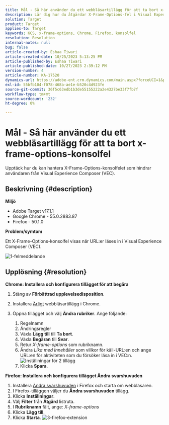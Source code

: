 ```yaml
---
title: Mål - Så här använder du ett webbläsartillägg för att ta bort x-frame-options-konsolfel
description: Lär dig hur du åtgärdar X-Frame-Options-fel i Visual Experience Composer (VEC), vilket ger smidig URL-inläsning för smidig innehållsintegrering.
solution: Target
product: Target
applies-to: Target
keywords: KCS, x-frame-options, Chrome, Firefox, konsolfel
resolution: Resolution
internal-notes: null
bug: false
article-created-by: Eshaa Tiwari
article-created-date: 10/25/2023 5:13:25 PM
article-published-by: Eshaa Tiwari
article-published-date: 10/27/2023 2:39:12 PM
version-number: 4
article-number: KA-17520
dynamics-url: https://adobe-ent.crm.dynamics.com/main.aspx?forceUCI=1&pagetype=entityrecord&etn=knowledgearticle&id=d11f76cc-5973-ee11-9ae7-6045bd0063aa
exl-id: 55bfb104-f078-468a-ae1e-b520c4d923fe
source-git-commit: 36f5c63edb1b3de55155222a2e4327be33f7fb7f
workflow-type: tm+mt
source-wordcount: '232'
ht-degree: 0%

---
```


# Mål - Så här använder du ett webbläsartillägg för att ta bort x-frame-options-konsolfel


Upptäck hur du kan hantera X-Frame-Options-konsolfelet som hindrar användaren från Visual Experience Composer (VEC).

## Beskrivning {#description}


<b>Miljö</b>

- Adobe Target v17.1.1
- Google Chrome - 55.0.2883.87
- Firefox - 50.1.0


<b>Problem/symtom</b>

Ett X-Frame-Options-konsolfel visas när URL:er läses in i Visual Experience Composer (VEC).

![1-felmeddelande](https://helpx.adobe.com/content/dam/help/en/target/kb/how-to-use-a-browser-extension-to-remove-x-frame-options-console/jcr%3acontent/main-pars/image/1-errormessage.jpg "1-felmeddelande")


## Upplösning {#resolution}


<b>Chrome: Installera och konfigurera tillägget för att begära</b>

1. Stäng av <b>Förbättrad upplevelsedisposition</b>.
2. Installera [Ärligt](https://chrome.google.com/webstore/detail/requestly/mdnleldcmiljblolnjhpnblkcekpdkpa?hl=en) webbläsartillägg i Chrome.
3. Öppna tillägget och välj <b>Ändra rubriker</b>. Ange följande:

   1. Regelnamn
   2. Ändringsregler
   3. Växla <b>Lägg till</b> till <b>Ta bort</b>.
   4. Växla <b>Begäran</b> till <b>Svar</b>.
   5. Retur *X-frame-options* som rubriknamn.
   6. Ändra *Lika med Innehåller* som villkor för käll-URL:en och ange URL:en för aktiviteten som du försöker läsa in i VEC:n.
      ![Inställningar för 2 tillägg](https://helpx.adobe.com/content/dam/help/en/target/kb/how-to-use-a-browser-extension-to-remove-x-frame-options-console/jcr%3acontent/main-pars/procedure/proc_par/step_2/step_par/image/2-extension-settings.png "Inställningar för 2 tillägg")
   7. Klicka <b>Spara</b>.


<b>Firefox: Installera och konfigurera tillägget Ändra svarshuvuden</b>

1. Installera [Ändra svarshuvuden](https://addons.mozilla.org/en-US/firefox/addon/modheader-firefox/) i Firefox och starta om webbläsaren.
2. I Firefox-tilläggen väljer du <b>Ändra svarshuvuden</b> tillägg.
3. Klicka <b>Inställningar</b>.
4. Välj <b>Filter</b> från <b>Åtgärd</b> listruta.
5. I <b>Rubriknamn</b> fält, ange: *X-frame-options*
6. Klicka <b>Lägg till</b>.
7. Klicka <b>Starta</b>.
   ![3-firefox-extension](https://helpx.adobe.com/content/dam/help/en/target/kb/how-to-use-a-browser-extension-to-remove-x-frame-options-console/jcr%3acontent/main-pars/procedure_1532616470/proc_par/step_1817832849/step_par/image/3-firefox-extension.png "3-firefox-extension")
